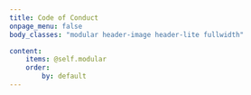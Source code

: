 ```yaml
---
title: Code of Conduct
onpage_menu: false
body_classes: "modular header-image header-lite fullwidth"

content:
    items: @self.modular
    order:
        by: default
---
```

